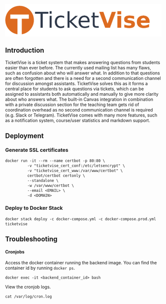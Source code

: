 ![Logo of TicketVise](backend/ticketvise/static/img/logo/banner.png)

## Introduction
TicketVise is a ticket system that makes answering questions from students easier than ever before.
The currently used mailing list has many flaws, such as confusion about who will answer what.
In addition to that questions are often forgotten and there is a need for a second communication
channel for discussion amongst assistants. TicketVise solves this as it forms a central place for
students to ask questions via tickets, which can be assigned to assistants both automatically
and manually to give more clarity about who answers what. The built-in Canvas integration in
combination with a private discussion section for the teaching team gets rid of coordination
overhead as no second communication channel is required (e.g. Slack or Telegram). TicketVise comes
with many more features, such as a notification system, course/user statistics and markdown support.

## Deployment
### Generate SSL certificates
```shell script
docker run -it --rm --name certbot -p 80:80 \
          -v "ticketvise_cert_conf:/etc/letsencrypt" \
          -v "ticketvise_cert_www:/var/www/certbot" \
          certbot/certbot certonly \
          --standalone \
          -w /var/www/certbot \
          --email <EMAIL> \
          -d <DOMAIN>
```
### Deploy to Docker Stack
```shell script
docker stack deploy -c docker-compose.yml -c docker-compose.prod.yml ticketvise
```

## Troubleshooting
#### Cronjobs

Access the docker container running the backend image. You can find the container id by running `docker ps`.
```shell script
docker exec -it <backend_container_id> bash
```

View the cronjob logs.
```shell script
cat /var/log/cron.log
```

